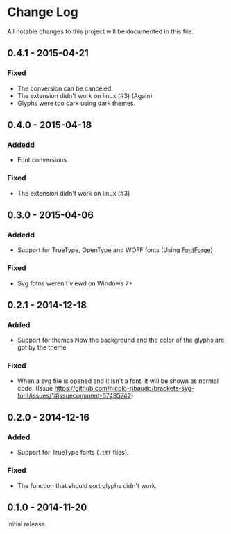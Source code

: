 # Change Log
All notable changes to this project will be documented in this file.

## 0.4.1 - 2015-04-21
### Fixed
- The conversion can be canceled.
- The extension didn't work on linux (#3) (Again)
- Glyphs were too dark using dark themes.

## 0.4.0 - 2015-04-18
### Addedd
- Font conversions.

### Fixed
- The extension didn't work on linux (#3)

## 0.3.0 - 2015-04-06
### Addedd
- Support for TrueType, OpenType and WOFF fonts (Using [FontForge](http://fontforge.github.io))

### Fixed
- Svg fotns weren't viewd on Windows 7+

## 0.2.1 - 2014-12-18
### Added
 - Support for themes
   Now the background and the color of the glyphs are got by the theme

### Fixed
- When a svg file is opened and it isn't a font, it will be shown as normal code. (Issue https://github.com/nicolo-ribaudo/brackets-svg-font/issues/1#issuecomment-67485742)

## 0.2.0 - 2014-12-16
### Added
- Support for TrueType fonts (`.ttf` files).

### Fixed
- The function that should sort glyphs didn't work.


## 0.1.0 - 2014-11-20
Initial release.

